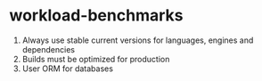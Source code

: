 # workload-benchmarks

1. Always use stable current versions for languages, engines and dependencies
2. Builds must be optimized for production
3. User ORM for databases